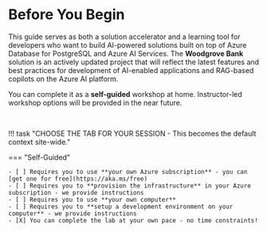# Before You Begin

This guide serves as both a solution accelerator and a learning tool for developers who want to build AI-powered solutions built on top of Azure Database for PostgreSQL and Azure AI Services. The **Woodgrove Bank** solution is an actively updated project that will reflect the latest features and best practices for development of AI-enabled applications and RAG-based copilots on the Azure AI platform.

You can complete it as a **self-guided** workshop at home. Instructor-led workshop options will be provided in the near future.

<br/>

!!! task "CHOOSE THE TAB FOR YOUR SESSION - This becomes the default context site-wide."

=== "Self-Guided"

    - [ ] Requires you to use **your own Azure subscription** - you can [get one for free](https://aka.ms/free) 
    - [ ] Requires you to **provision the infrastructure** in your Azure subscription - we provide instructions
    - [ ] Requires you to use **your own computer**
    - [ ] Requires you to **setup a development environment on your computer** - we provide instructions
    - [X] You can complete the lab at your own pace - no time constraints!

<!--
=== "Microsoft AI Tour"

    - [ ] Requires you to use **your own GitHub account** - you can [get one for free](https://github.com/signup)
    - [X] Uses the **built-in Azure subscription** from Skillable - you get auth credentials
    - [X] Uses the **pre-provisioned infrastructure** from Skillable - you save setup time
    - [ ] Requires you to use **your own laptop** - keep it charged for the session duration
    - [ ] You have 75 minutes for the entire session - assume 60 mins for the lab alone

    !!! question "Are you currently in a Microsoft AI Tour session? [Go directly to Provision & Setup!](./02-Setup/1-Provision-And-Setup/02-Skillable.md)"      
    
=== "Microsoft Ignite"

    - [ ] Requires you to use **your own GitHub account** - you can [get one for free](https://github.com/signup)
    - [X] Uses the **built-in Azure subscription** from Skillable - you get auth credentials
    - [X] Uses the **pre-provisioned infrastructure** from Skillable - you save setup time
    - [X] Uses the **in-venue workstations** setup for event - just find an open seat to use
    - [ ] You have 75 minutes for the entire session - assume 60 mins for the lab alone
    
    !!! question "Are you currently in a Microsoft Ignite session? [Go directly to Provision & Setup!](./02-Setup/1-Provision-And-Setup/02-Skillable.md)"      
-->
